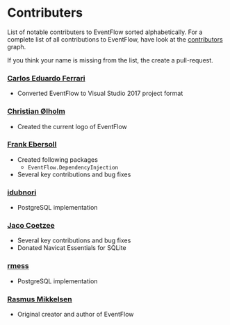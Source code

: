 # Contributers

List of notable contributers to EventFlow sorted alphabetically. For a
complete list of all contributions to EventFlow, have look at the
[contributors](https://github.com/eventflow/EventFlow/graphs/contributors)
graph.

If you think your name is missing from the list, the create a pull-request.

### [Carlos Eduardo Ferrari](https://github.com/ceferrari)

* Converted EventFlow to Visual Studio 2017 project format

### [Christian Ølholm](https://github.com/olholm)

* Created the current logo of EventFlow

### [Frank Ebersoll](https://github.com/frankebersoll)

* Created following packages
  * `EventFlow.DependencyInjection`
* Several key contributions and bug fixes

### [idubnori](https://github.com/idubnori)

* PostgreSQL implementation

### [Jaco Coetzee](https://github.com/JC008)

* Several key contributions and bug fixes
* Donated Navicat Essentials for SQLite

### [rmess](https://github.com/rmess)

* PostgreSQL implementation

### [Rasmus Mikkelsen](https://github.com/rasmus)

* Original creator and author of EventFlow

